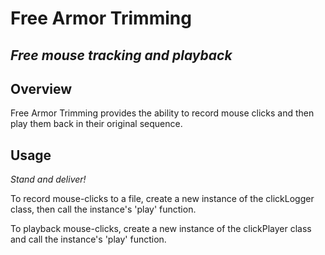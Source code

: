 # Free Armor Trimming
_Free mouse tracking and playback_
----
## Overview
Free Armor Trimming provides the ability to record mouse clicks and then play them back in their original sequence.

## Usage
_Stand and deliver!_

To record mouse-clicks to a file, create a new instance of the clickLogger class, then call the instance's 'play' function.

To playback mouse-clicks, create a new instance of the clickPlayer class and call the instance's 'play' function.

